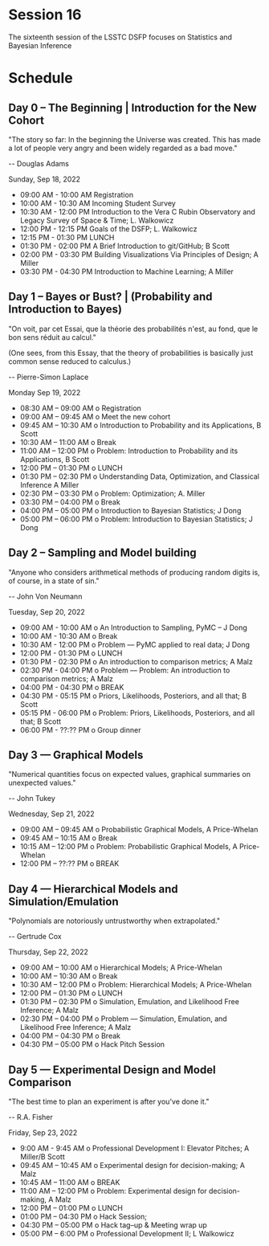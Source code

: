 # Session 16

The sixteenth session of the LSSTC DSFP focuses on Statistics and Bayesian Inference

# Schedule

## Day 0 – The Beginning | Introduction for the New Cohort

"The story so far: In the beginning the Universe was created. This has made a lot of people very angry and been widely regarded as a bad move."

-- Douglas Adams 

Sunday, Sep 18, 2022 
* 09:00 AM - 10:00 AM Registration
* 10:00 AM - 10:30 AM Incoming Student Survey 
* 10:30 AM - 12:00 PM Introduction to the Vera C Rubin Observatory and Legacy Survey of Space & Time; L. Walkowicz
* 12:00 PM - 12:15 PM Goals of the DSFP; L. Walkowicz
* 12:15 PM - 01:30 PM LUNCH 
* 01:30 PM - 02:00 PM  A Brief Introduction to git/GitHub; B Scott 
* 02:00 PM - 03:30 PM Building Visualizations Via Principles of Design; A Miller
* 03:30 PM - 04:30 PM Introduction to Machine Learning; A Miller 
 
## Day 1 – Bayes or Bust? | (Probability and Introduction to Bayes)

"On voit, par cet Essai, que la théorie des probabilités n'est, au fond, que le bon sens réduit au calcul."

(One sees, from this Essay, that the theory of probabilities is basically just common sense reduced to calculus.)

-- Pierre-Simon Laplace

Monday Sep 19, 2022
* 08:30 AM – 09:00 AM o Registration 
* 09:00 AM – 09:45 AM o Meet the new cohort
* 09:45 AM – 10:30 AM o  Introduction to Probability and its Applications, B Scott 
* 10:30 AM – 11:00 AM o Break 
* 11:00 AM – 12:00 PM o  Problem: Introduction to Probability and its Applications, B Scott 
* 12:00 PM – 01:30 PM o LUNCH 
* 01:30 PM – 02:30 PM o  Understanding Data, Optimization, and Classical Inference A Miller   
* 02:30 PM – 03:30 PM o  Problem: Optimization; A. Miller 
* 03:30 PM – 04:00 PM o Break 
* 04:00 PM – 05:00 PM o Introduction to Bayesian Statistics; J Dong 
* 05:00 PM – 06:00 PM o  Problem: Introduction to Bayesian Statistics; J Dong
 
## Day 2 – Sampling and Model building  

"Anyone who considers arithmetical methods of producing random digits is, of course, in a state of sin."

-- John Von Neumann

Tuesday, Sep 20, 2022
* 09:00 AM - 10:00 AM o An Introduction to Sampling, PyMC – J Dong  
* 10:00 AM - 10:30 AM o Break 
* 10:30 AM - 12:00 PM o Problem –– PyMC applied to real data; J Dong  
* 12:00 PM - 01:30 PM o LUNCH 
* 01:30 PM - 02:30 PM o An introduction to comparison metrics; A Malz  
* 02:30 PM - 04:00 PM o Problem –– Problem: An introduction to comparison metrics; A Malz  
* 04:00 PM - 04:30 PM o BREAK 
* 04:30 PM - 05:15 PM o Priors, Likelihoods, Posteriors, and all that; B Scott  
* 05:15 PM - 06:00 PM o Problem: Priors, Likelihoods, Posteriors, and all that; B Scott
* 06:00 PM - ??:?? PM o Group dinner 
 
## Day 3 — Graphical Models 

"Numerical quantities focus on expected values, graphical summaries on unexpected values."

-- John Tukey 

Wednesday, Sep 21, 2022
* 09:00 AM – 09:45 AM o  Probabilistic Graphical Models, A Price-Whelan  
* 09:45 AM – 10:15 AM o Break 
* 10:15 AM – 12:00 PM o  Problem: Probabilistic Graphical Models, A Price-Whelan  
* 12:00 PM – ??:?? PM o BREAK 

## Day 4 — Hierarchical Models and Simulation/Emulation 

"Polynomials are notoriously untrustworthy when extrapolated."

-- Gertrude Cox 

Thursday, Sep 22, 2022 
* 09:00 AM – 10:00 AM o Hierarchical Models; A Price-Whelan  
* 10:00 AM – 10:30 AM o Break 
* 10:30 AM – 12:00 PM o  Problem: Hierarchical Models; A Price-Whelan  
* 12:00 PM – 01:30 PM o LUNCH 
* 01:30 PM – 02:30 PM o Simulation, Emulation, and Likelihood Free Inference; A Malz 
* 02:30 PM – 04:00 PM o Problem –– Simulation, Emulation, and Likelihood Free Inference; A Malz 
* 04:00 PM – 04:30 PM o Break 
* 04:30 PM – 05:00 PM o Hack Pitch Session  
 
## Day 5 — Experimental Design and Model Comparison

"The best time to plan an experiment is after you've done it."

-- R.A. Fisher

Friday, Sep 23, 2022
* 9:00 AM - 9:45 AM o Professional Development I: Elevator Pitches; A Miller/B Scott
* 09:45 AM – 10:45 AM o Experimental design for decision-making; A Malz 
* 10:45 AM – 11:00 AM o BREAK 
* 11:00 AM – 12:00 PM o  Problem: Experimental design for decision-making, A Malz  
* 12:00 PM – 01:00 PM o LUNCH 
* 01:00 PM – 04:30 PM o Hack Session;  
* 04:30 PM – 05:00 PM o Hack tag–up & Meeting wrap up 
* 05:00 PM – 6:00 PM o Professional Development II; L Walkowicz  
